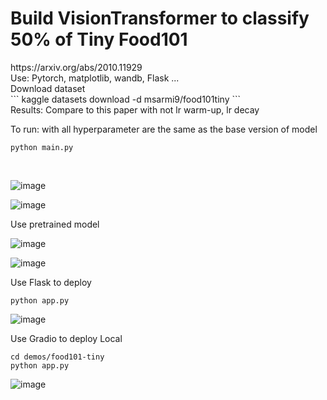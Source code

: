 <h1> Build VisionTransformer to classify 50% of Tiny Food101 </h1>
<href> https://arxiv.org/abs/2010.11929 </href> <br>
<p1>Use: Pytorch, matplotlib, wandb, Flask ... </p1> <br>
Download dataset <br>
```
kaggle datasets download -d msarmi9/food101tiny 
``` <br>
Results: Compare to this paper with not lr warm-up, lr decay <br>

To run: with all hyperparameter are the same as the base version of model <br>

```
python main.py
```

<br>

![image](https://github.com/user-attachments/assets/7727df2f-97cb-48d6-8c88-0f23cace09db)



![image](https://github.com/user-attachments/assets/6ab1080d-25f9-4a00-81ce-46d47160671b)

Use pretrained model <br>

![image](https://github.com/user-attachments/assets/44c8b1f3-f963-44e1-a02a-4638513e011f)


![image](https://github.com/user-attachments/assets/5c410ff8-0aa5-4380-a372-1f4dad65ba58)

Use Flask to deploy <br>

```
python app.py
```

![image](https://github.com/user-attachments/assets/0f909b48-5753-45b9-8a5f-26047bd7c605)

Use Gradio to deploy Local
```
cd demos/food101-tiny
python app.py
```

![image](https://github.com/user-attachments/assets/008ddcaf-09a4-4f05-97b9-5ef0178a0578)







